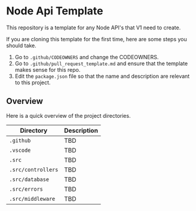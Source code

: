 # Node Api Template

This repository is a template for any Node API's that V1 need to create.

If you are cloning this template for the first time, here are some steps you should take.

1. Go to `.github/CODEOWNERS` and change the CODEOWNERS.
1. Go to `.github/pull_request_template.md` and ensure that the template makes sense for this repo.
1. Edit the `package.json` file so that the name and description are relevant to this project.

## Overview
Here is a quick overview of the project directories.

| Directory | Description |
| ----------| ----------- |
|`.github`|TBD|
|`.vscode`|TBD|
|`.src`|TBD|
|`.src/controllers`|TBD|
|`.src/database`|TBD|
|`.src/errors`|TBD|
|`.src/middleware`|TBD|
